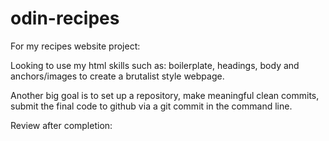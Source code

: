 # odin-recipes
For my recipes website project:

Looking to use my html skills such as: boilerplate, headings, body
and anchors/images to create a brutalist style webpage.

Another big goal is to set up a repository, make meaningful clean commits,
submit the final code to github via a git commit in the command line.


Review after completion:

